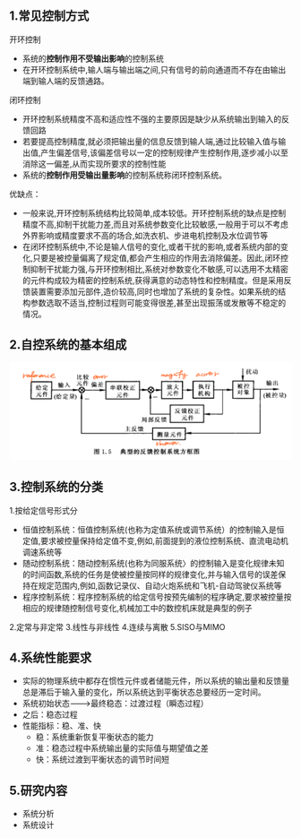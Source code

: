 ## 1.常见控制方式
开环控制
- 系统的**控制作用不受输出影响**的控制系统
- 在开环控制系统中,输人端与输出端之间,只有信号的前向通道而不存在由输出端到输人端的反馈通路。

闭环控制
- 开环控制系统精度不高和适应性不强的主要原因是缺少从系统输出到输入的反馈回路
- 若要提高控制精度,就必须把输出量的信息反馈到输人端,通过比较输入值与输出值,产生偏差信号,该偏差信号以一定的控制规律产生控制作用,逐步减小以至消除这一偏差,从而实现所要求的控制性能
- 系统的**控制作用受输出量影响**的控制系统称闭环控制系统。

优缺点：
- 一般来说,开环控制系统结构比较简单,成本较低。开环控制系统的缺点是控制精度不高,抑制干扰能力差,而且对系统参数变化比较敏感,一般用于可以不考虑外界影响或精度要求不高的场合,如洗衣机、步进电机控制及水位调节等
- 在闭环控制系统中,不论是输人信号的变化,或者干扰的影响,或者系统内部的变化,只要是被控量偏离了规定值,都会产生相应的作用去消除偏差。因此,闭环控制抑制干扰能力强,与开环控制相比,系统对参数变化不敏感,可以选用不太精密的元件构成较为精密的控制系统,获得满意的动态特性和控制精度。但是采用反馈装置需要添加元部件,造价较高,同时也增加了系统的复杂性。如果系统的结构参数选取不适当,控制过程则可能变得很差,甚至出现振荡或发散等不稳定的情况。



## 2.自控系统的基本组成
![](../.pic/5.png)


## 3.控制系统的分类
1.按给定信号形式分
- 恒值控制系统：恒值控制系统(也称为定值系统或调节系统）的控制输入是恒定值,要求被控量保持给定值不变,例如,前面提到的液位控制系统、直流电动机调速系统等
- 随动控制系统：随动控制系统(也称为同服系统〉的控制输入是变化规律未知的时间函数,系统的任务是使被控量按同样的规律变化,并与输入信号的误差保持在规定范围内,例如,函数记录仪、自动火炮系统和飞机-自动驾驶仪系统等
- 程序控制系统：程序控制系统的给定信号按预先编制的程序确定,要求被控量按相应的规律随控制信号变化,机械加工中的数控机床就是典型的例子

2.定常与非定常
3.线性与非线性
4.连续与离散
5.SISO与MIMO

## 4.系统性能要求
- 实际的物理系统中都存在惯性元件或者储能元件，所以系统的输出量和反馈量总是滞后于输入量的变化，所以系统达到平衡状态总要经历一定时间。
- 系统初始状态--->最终稳态：过渡过程（瞬态过程）
- 之后：稳态过程
- 性能指标：稳、准、快
  - 稳：系统重新恢复平衡状态的能力
  - 准：稳态过程中系统输出量的实际值与期望值之差
  - 快：系统过渡到平衡状态的调节时间短


## 5.研究内容
- 系统分析
- 系统设计









